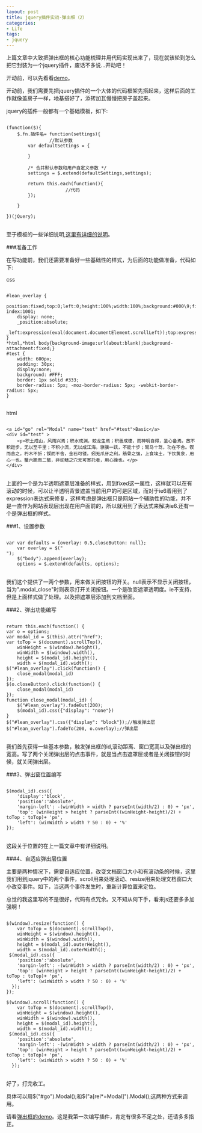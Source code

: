 ```yaml
---
layout: post
title: jquery插件实战-弹出框（2）
categories:
- Life
tags:
- jquery
---
```


上篇文章中大致把弹出框的核心功能梳理并用代码实现出来了，现在就该轮到怎么把它封装为一个jquery插件，废话不多说...开动吧！

开动前，可以先看看[demo](http://jsfiddle.net/janily/64Gef/)。

开动前，我们需要先把jquery插件的一个大体的代码框架先搭起来，这样后面的工作就像盖房子一样，地基搭好了，添砖加瓦慢慢把房子盖起来。

jquery的插件一般都有一个基础模板，如下:
<pre>
<code>
(function($){
    $.fn.插件名= function(settings){
                //默认参数
        var defaultSettings = {
 
        }
       
        /* 合并默认参数和用户自定义参数 */
        settings = $.extend(defaultSettings,settings);
       
        return this.each(function(){
                      //代码
        });
       
    }
   
})(jQuery);
</code>
</pre>
至于模板的一些详细说明,[这里有详细的说明](http://www.36ria.com/2768)。

###准备工作

在写功能前，我们还需要准备好一些基础性的样式，为后面的功能做准备，代码如下:

css
<pre>
<code>
#lean_overlay {
    position:fixed;top:0;left:0;height:100%;width:100%;background:#000\9;filter:alpha(opacity=40)\9;background:rgba(0,0,0,0.6);z-index:1001;
    display: none;
    _position:absolute;
    _left:expression(eval(document.documentElement.scrollLeft));top:expression(eval(document.documentElement.scrollTop));
}
*html,*html body{background-image:url(about:blank);background-attachment:fixed;}  
#test {
    width: 600px;
    padding: 30px; 
    display:none;
    background: #FFF;
    border: 1px solid #333;
    border-radius: 5px; -moz-border-radius: 5px; -webkit-border-radius: 5px;
}
</code>
</pre>

html
<pre>
<code>
&lt;a id="go" rel="Modal" name="test" href="#test"&gt;Basic&lt;/a&gt;
&lt;div id="test" &gt;
	&lt;p&gt;积土成山，风雨兴焉；积水成渊，蛟龙生焉；积善成德，而神明自得，圣心备焉。故不积跬步，无以至千里；不积小流，无以成江海。骐骥一跃，不能十步；驽马十驾，功在不舍。锲而舍之，朽木不折；锲而不舍，金石可镂。蚓无爪牙之利，筋骨之强，上食埃土，下饮黄泉，用心一也。蟹六跪而二螯，非蛇鳝之穴无可寄托者，用心躁也。&lt;/p&gt;	
&lt;/div&gt;
</code>
</pre>

上面的一个是为半透明遮罩层准备的样式，用到fixed这一属性，这样就可以在有滚动的时候，可以让半透明背景遮盖当前用户的可是区域，而对于ie6着用到了expression表达式来修复，这样考虑是弹出框只是网站一个辅助性的功能，并不是一直作为网站表现层出现在用户面前的，所以就用到了表达式来解决ie6.还有一个是弹出框的样式。

###1、设置参数

<pre>
<code>
var var defaults = {overlay: 0.5,closeButton: null};
    var overlay = $("<div id='lean_overlay'></div>");
    $("body").append(overlay);
    options = $.extend(defaults, options);
</code>
</pre>

我们这个提供了一两个参数，用来做关闭按钮的开关。null表示不显示关闭按钮，当为&quot;.modal_close&quot;时则表示打开关闭按钮。一个是改变遮罩透明度。ie不支持，但是上面样式做了处理。以及把遮罩层添加到文档里面。

###2、弹出功能编写

<pre>
<code>
return this.each(function() {
var o = options;
var modal_id = $(this).attr("href");
var toTop = $(document).scrollTop(),
	winHeight = $(window).height(),
	winWidth = $(window).width(),
	height = $(modal_id).height(),
	width = $(modal_id).width();
$("#lean_overlay").click(function() {
    close_modal(modal_id)
});
$(o.closeButton).click(function() {
    close_modal(modal_id)
});
function close_modal(modal_id) {
    $("#lean_overlay").fadeOut(200);
    $(modal_id).css({"display": "none"})
}
$("#lean_overlay").css({"display": "block"});//触发弹出层
$("#lean_overlay").fadeTo(200, o.overlay);//弹出层
</code>
</pre>

我们首先获得一些基本参数，触发弹出框的id,滚动距离、窗口宽高以及弹出框的宽高。写了两个关闭弹出层的点击事件，就是当点击遮罩层或者是关闭按钮的时候，就关闭弹出层。

###3、弹出窗位置编写

<pre>
<code>
$(modal_id).css({
	'display':'block',
	'position':'absolute',
	'margin-left': -(winWidth > width ? parseInt(width/2) : 0) + 'px',						
	'top': (winHeight > height ? parseInt((winHeight-height)/2) + toTop : toTop)+ 'px',
	'left': (winWidth > width ? 50 : 0) + '%'
});
</code>
</pre>

这段关于位置的在上一篇文章中有详细说明。

###4、自适应弹出层位置

主要是两种情况下，需要自适应位置，改变文档窗口大小和有滚动条的时候，这里我们用到jquery中的两个事件，scroll用来处理滚动、resize用来处理文档窗口大小改变事件。如下，当这两个事件发生时，重新计算位置来定位。

总觉的我这里写的不是很好，代码有点冗余。又不知从何下手，看来js还要多多加强啊！

<pre>
<code>
$(window).resize(function() {
	var toTop = $(document).scrollTop(),
	winHeight = $(window).height(),
	winWidth = $(window).width(),
	height = $(modal_id).outerHeight(),
	width = $(modal_id).outerWidth();
 $(modal_id).css({
	'position':'absolute',
	'margin-left': -(winWidth > width ? parseInt(width/2) : 0) + 'px',						
	'top': (winHeight > height ? parseInt((winHeight-height)/2) + toTop : toTop)+ 'px',
	'left': (winWidth > width ? 50 : 0) + '%'
  });
});

$(window).scroll(function() {
	var toTop = $(document).scrollTop(),
	winHeight = $(window).height(),
	winWidth = $(window).width(),
	height = $(modal_id).height(),
	width = $(modal_id).width();
 $(modal_id).css({						
 	'position':'absolute',
	'margin-left': -(winWidth > width ? parseInt(width/2) : 0) + 'px',						
	'top': (winHeight > height ? parseInt((winHeight-height)/2) + toTop : toTop)+ 'px',
	'left': (winWidth > width ? 50 : 0) + '%'
  });
</code>
</pre>

好了，打完收工。

具体可以用$("#go").Modal();和$("a[rel*=Modal]").Modal();这两种方式来调用。

请看[弹出框的demo](http://jsfiddle.net/janily/64Gef/)。这是我第一次编写插件，肯定有很多不足之处，还请多多指正。